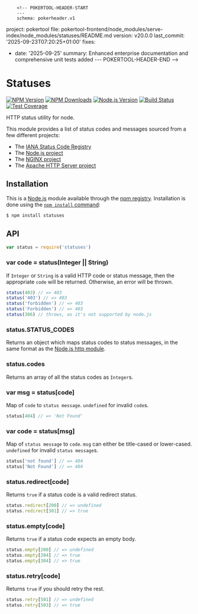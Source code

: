         <!-- POKERTOOL-HEADER-START
        ---
        schema: pokerheader.v1
project: pokertool
file: pokertool-frontend/node_modules/serve-index/node_modules/statuses/README.md
version: v20.0.0
last_commit: '2025-09-23T07:20:25+01:00'
fixes:
- date: '2025-09-25'
  summary: Enhanced enterprise documentation and comprehensive unit tests added
        ---
        POKERTOOL-HEADER-END -->
# Statuses

[![NPM Version][npm-image]][npm-url]
[![NPM Downloads][downloads-image]][downloads-url]
[![Node.js Version][node-version-image]][node-version-url]
[![Build Status][travis-image]][travis-url]
[![Test Coverage][coveralls-image]][coveralls-url]

HTTP status utility for node.

This module provides a list of status codes and messages sourced from
a few different projects:

  * The [IANA Status Code Registry](https://www.iana.org/assignments/http-status-codes/http-status-codes.xhtml)
  * The [Node.js project](https://nodejs.org/)
  * The [NGINX project](https://www.nginx.com/)
  * The [Apache HTTP Server project](https://httpd.apache.org/)

## Installation

This is a [Node.js](https://nodejs.org/en/) module available through the
[npm registry](https://www.npmjs.com/). Installation is done using the
[`npm install` command](https://docs.npmjs.com/getting-started/installing-npm-packages-locally):

```sh
$ npm install statuses
```

## API

<!-- eslint-disable no-unused-vars -->

```js
var status = require('statuses')
```

### var code = status(Integer || String)

If `Integer` or `String` is a valid HTTP code or status message, then the
appropriate `code` will be returned. Otherwise, an error will be thrown.

<!-- eslint-disable no-undef -->

```js
status(403) // => 403
status('403') // => 403
status('forbidden') // => 403
status('Forbidden') // => 403
status(306) // throws, as it's not supported by node.js
```

### status.STATUS_CODES

Returns an object which maps status codes to status messages, in
the same format as the
[Node.js http module](https://nodejs.org/dist/latest/docs/api/http.html#http_http_status_codes).

### status.codes

Returns an array of all the status codes as `Integer`s.

### var msg = status[code]

Map of `code` to `status message`. `undefined` for invalid `code`s.

<!-- eslint-disable no-undef, no-unused-expressions -->

```js
status[404] // => 'Not Found'
```

### var code = status[msg]

Map of `status message` to `code`. `msg` can either be title-cased or
lower-cased. `undefined` for invalid `status message`s.

<!-- eslint-disable no-undef, no-unused-expressions -->

```js
status['not found'] // => 404
status['Not Found'] // => 404
```

### status.redirect[code]

Returns `true` if a status code is a valid redirect status.

<!-- eslint-disable no-undef, no-unused-expressions -->

```js
status.redirect[200] // => undefined
status.redirect[301] // => true
```

### status.empty[code]

Returns `true` if a status code expects an empty body.

<!-- eslint-disable no-undef, no-unused-expressions -->

```js
status.empty[200] // => undefined
status.empty[204] // => true
status.empty[304] // => true
```

### status.retry[code]

Returns `true` if you should retry the rest.

<!-- eslint-disable no-undef, no-unused-expressions -->

```js
status.retry[501] // => undefined
status.retry[503] // => true
```

[npm-image]: https://img.shields.io/npm/v/statuses.svg
[npm-url]: https://npmjs.org/package/statuses
[node-version-image]: https://img.shields.io/node/v/statuses.svg
[node-version-url]: https://nodejs.org/en/download
[travis-image]: https://img.shields.io/travis/jshttp/statuses.svg
[travis-url]: https://travis-ci.org/jshttp/statuses
[coveralls-image]: https://img.shields.io/coveralls/jshttp/statuses.svg
[coveralls-url]: https://coveralls.io/r/jshttp/statuses?branch=master
[downloads-image]: https://img.shields.io/npm/dm/statuses.svg
[downloads-url]: https://npmjs.org/package/statuses
